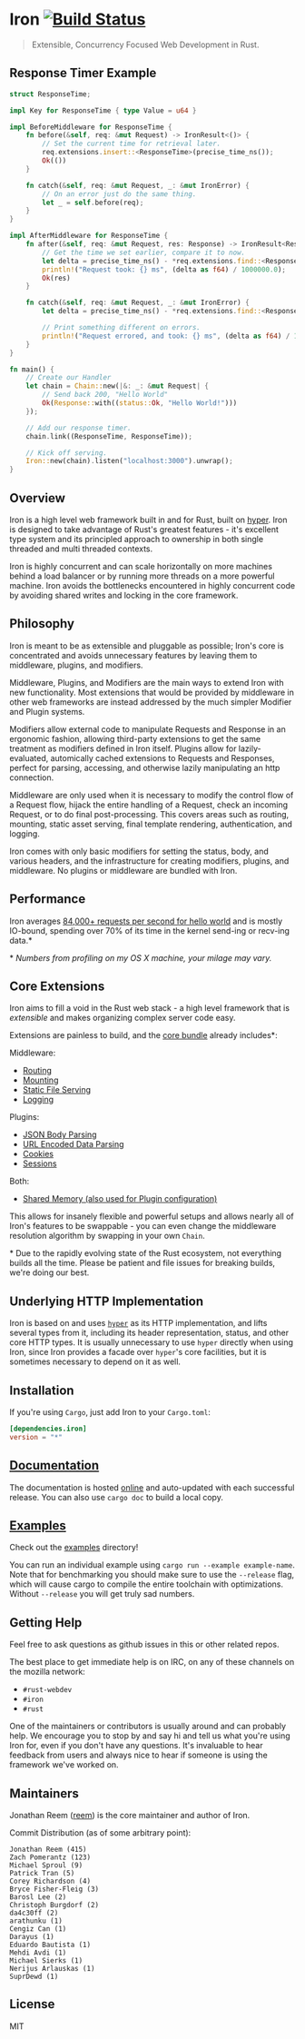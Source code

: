 Iron [![Build Status](https://secure.travis-ci.org/iron/iron.png?branch=master)](https://travis-ci.org/iron/iron)
====

> Extensible, Concurrency Focused Web Development in Rust.

## Response Timer Example

```rust
struct ResponseTime;

impl Key for ResponseTime { type Value = u64 }

impl BeforeMiddleware for ResponseTime {
    fn before(&self, req: &mut Request) -> IronResult<()> {
        // Set the current time for retrieval later.
        req.extensions.insert::<ResponseTime>(precise_time_ns());
        Ok(())
    }

    fn catch(&self, req: &mut Request, _: &mut IronError) {
        // On an error just do the same thing.
        let _ = self.before(req);
    }
}

impl AfterMiddleware for ResponseTime {
    fn after(&self, req: &mut Request, res: Response) -> IronResult<Response> {
        // Get the time we set earlier, compare it to now.
        let delta = precise_time_ns() - *req.extensions.find::<ResponseTime>().unwrap();
        println!("Request took: {} ms", (delta as f64) / 1000000.0);
        Ok(res)
    }

    fn catch(&self, req: &mut Request, _: &mut IronError) {
        let delta = precise_time_ns() - *req.extensions.find::<ResponseTime>().unwrap();

        // Print something different on errors.
        println!("Request errored, and took: {} ms", (delta as f64) / 1000000.0);
    }
}

fn main() {
    // Create our Handler
    let chain = Chain::new(|&: _: &mut Request| {
        // Send back 200, "Hello World"
        Ok(Response::with((status::Ok, "Hello World!")))
    });

    // Add our response timer.
    chain.link((ResponseTime, ResponseTime));

    // Kick off serving.
    Iron::new(chain).listen("localhost:3000").unwrap();
}
```

## Overview

Iron is a high level web framework built in and for Rust, built on
[hyper](https://github.com/hyperium/hyper). Iron is designed to take advantage
of Rust's greatest features - it's excellent type system and its principled
approach to ownership in both single threaded and multi threaded contexts.

Iron is highly concurrent and can scale horizontally on more machines behind a
load balancer or by running more threads on a more powerful machine. Iron
avoids the bottlenecks encountered in highly concurrent code by avoiding shared
writes and locking in the core framework.

## Philosophy

Iron is meant to be as extensible and pluggable as possible; Iron's core is
concentrated and avoids unnecessary features by leaving them to middleware,
plugins, and modifiers.

Middleware, Plugins, and Modifiers are the main ways to extend Iron with new
functionality. Most extensions that would be provided by middleware in other
web frameworks are instead addressed by the much simpler Modifier and Plugin
systems.

Modifiers allow external code to manipulate Requests and Response in an ergonomic
fashion, allowing third-party extensions to get the same treatment as modifiers
defined in Iron itself. Plugins allow for lazily-evaluated, automically cached
extensions to Requests and Responses, perfect for parsing, accessing, and
otherwise lazily manipulating an http connection.

Middleware are only used when it is necessary to modify the control flow of a
Request flow, hijack the entire handling of a Request, check an incoming
Request, or to do final post-processing. This covers areas such as routing,
mounting, static asset serving, final template rendering, authentication, and
logging.

Iron comes with only basic modifiers for setting the status, body, and various
headers, and the infrastructure for creating modifiers, plugins, and
middleware. No plugins or middleware are bundled with Iron.

## Performance

Iron averages [84,000+ requests per second for hello world](https://github.com/iron/iron/wiki/How-to-Benchmark-hello.rs-Example)
and is mostly IO-bound, spending over 70% of its time in the kernel send-ing or
recv-ing data.\*

\* *Numbers from profiling on my OS X machine, your milage may vary.*

## Core Extensions

Iron aims to fill a void in the Rust web stack - a high level framework that is
*extensible* and makes organizing complex server code easy.

Extensions are painless to build, and the [core bundle](https://github.com/iron/core)
already includes\*:

Middleware:
- [Routing](https://github.com/iron/router)
- [Mounting](https://github.com/iron/mount)
- [Static File Serving](https://github.com/iron/static)
- [Logging](https://github.com/iron/logger)

Plugins:
- [JSON Body Parsing](https://github.com/iron/body-parser)
- [URL Encoded Data Parsing](https://github.com/iron/urlencoded)
- [Cookies](https://github.com/iron/cookie)
- [Sessions](https://github.com/iron/session)

Both:
- [Shared Memory (also used for Plugin configuration)](https://github.com/iron/persistent)

This allows for insanely flexible and powerful setups and allows nearly all
of Iron's features to be swappable - you can even change the middleware
resolution algorithm by swapping in your own `Chain`.

\* Due to the rapidly evolving state of the Rust ecosystem, not everything
builds all the time. Please be patient and file issues for breaking builds,
we're doing our best.

## Underlying HTTP Implementation

Iron is based on and uses [`hyper`](https://github.com/hyperium/hyper) as its
HTTP implementation, and lifts several types from it, including its header
representation, status, and other core HTTP types. It is usually unnecessary to
use `hyper` directly when using Iron, since Iron provides a facade over
`hyper`'s core facilities, but it is sometimes necessary to depend on it as
well.

<!--
FIXME: expand on when it is necessary to user hyper for serving,
e.g. when doing HTTPS.
-->

## Installation

If you're using `Cargo`, just add Iron to your `Cargo.toml`:

```toml
[dependencies.iron]
version = "*"
```

## [Documentation](http://ironframework.io/doc/iron)

The documentation is hosted [online](http://ironframework.io/doc/iron) and
auto-updated with each successful release. You can also use `cargo doc` to
build a local copy.

## [Examples](/examples)

Check out the [examples](/examples) directory!

You can run an individual example using `cargo run --example example-name`.
Note that for benchmarking you should make sure to use the `--release` flag,
which will cause cargo to compile the entire toolchain with optimizations.
Without `--release` you will get truly sad numbers.

## Getting Help

Feel free to ask questions as github issues in this or other related repos.

The best place to get immediate help is on IRC, on any of these channels on the
mozilla network:

- `#rust-webdev`
- `#iron`
- `#rust`

One of the maintainers or contributors is usually around and can probably help.
We encourage you to stop by and say hi and tell us what you're using Iron for,
even if you don't have any questions. It's invaluable to hear feedback from users
and always nice to hear if someone is using the framework we've worked on.

## Maintainers

Jonathan Reem ([reem](https://github.com/reem)) is the core maintainer and
author of Iron.

Commit Distribution (as of some arbitrary point):

```
Jonathan Reem (415)
Zach Pomerantz (123)
Michael Sproul (9)
Patrick Tran (5)
Corey Richardson (4)
Bryce Fisher-Fleig (3)
Barosl Lee (2)
Christoph Burgdorf (2)
da4c30ff (2)
arathunku (1)
Cengiz Can (1)
Darayus (1)
Eduardo Bautista (1)
Mehdi Avdi (1)
Michael Sierks (1)
Nerijus Arlauskas (1)
SuprDewd (1)
```

## License

MIT

